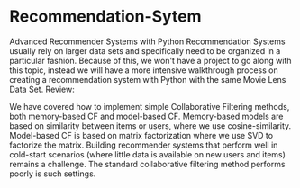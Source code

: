 # Recommendation-Sytem
Advanced Recommender Systems with Python
Recommendation Systems usually rely on larger data sets and specifically need to be organized in a particular fashion. Because of this, we won't have a project to go along with this topic, instead we will have a more intensive walkthrough process on creating a recommendation system with Python with the same Movie Lens Data Set.
Review:

We have covered how to implement simple Collaborative Filtering methods, both memory-based CF and model-based CF.
Memory-based models are based on similarity between items or users, where we use cosine-similarity.
Model-based CF is based on matrix factorization where we use SVD to factorize the matrix.
Building recommender systems that perform well in cold-start scenarios (where little data is available on new users and items) remains a challenge. The standard collaborative filtering method performs poorly is such settings.
